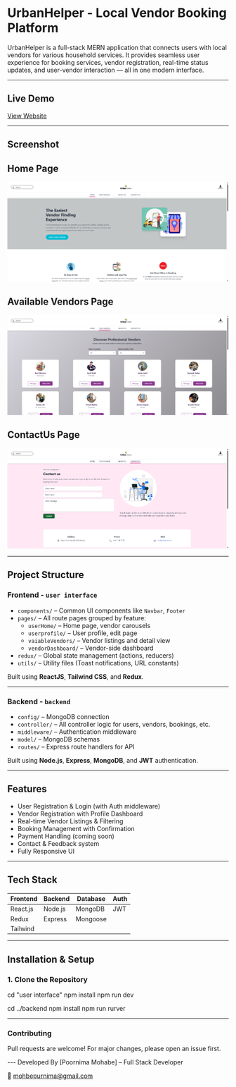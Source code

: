 # UrbanHelper - Local Vendor Booking Platform

UrbanHelper is a full-stack MERN application that connects users with local vendors for various household services. It provides seamless user experience for booking services, vendor registration, real-time status updates, and user-vendor interaction — all in one modern interface.

---

##  Live Demo

 [View Website](https://urban-helper.vercel.app/)

---

##  Screenshot
## Home Page
![Home Page](https://raw.githubusercontent.com/PoornimaMohabe/UrbanHelper/main/user%20interface/src/assets/images/githubhome.png)

## Available Vendors Page
![Home Page](https://raw.githubusercontent.com/PoornimaMohabe/UrbanHelper/main/user%20interface/src/assets/images/githubvendor.png)

## ContactUs Page
![Home Page](https://raw.githubusercontent.com/PoornimaMohabe/UrbanHelper/main/user%20interface/src/assets/images/gitcontact.png)


---

##  Project Structure

###  Frontend - `user interface`

- `components/` – Common UI components like `Navbar`, `Footer`
- `pages/` – All route pages grouped by feature:
  - `userHome/` – Home page, vendor carousels
  - `userprofile/` – User profile, edit page
  - `vaiableVendors/` – Vendor listings and detail view
  - `vendorDashboard/` – Vendor-side dashboard
- `redux/` – Global state management (actions, reducers)
- `utils/` – Utility files (Toast notifications, URL constants)

Built using **ReactJS**, **Tailwind CSS**, and **Redux**.

---

### Backend - `backend`

- `config/` – MongoDB connection
- `controller/` – All controller logic for users, vendors, bookings, etc.
- `middleware/` – Authentication middleware
- `model/` – MongoDB schemas
- `routes/` – Express route handlers for API

Built using **Node.js**, **Express**, **MongoDB**, and **JWT** authentication.

---

##  Features

-  User Registration & Login (with Auth middleware)
-  Vendor Registration with Profile Dashboard
-  Real-time Vendor Listings & Filtering
-  Booking Management with Confirmation
-  Payment Handling (coming soon)
-  Contact & Feedback system
-  Fully Responsive UI

---

## Tech Stack

| Frontend | Backend | Database | Auth |
|----------|---------|----------|------|
| React.js | Node.js | MongoDB  | JWT  |
| Redux    | Express | Mongoose |      |
| Tailwind |         |          |      |

---

##  Installation & Setup

### 1. Clone the Repository
cd "user interface"
npm install
npm run dev

cd ../backend
npm install
npm run rurver
___

### Contributing
Pull requests are welcome! For major changes, please open an issue first.

--- Developed By
[Poornima Mohabe] – Full Stack Developer

📧 mohbepurnima@gmail.com

